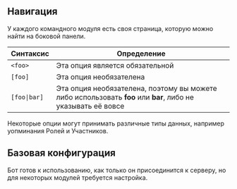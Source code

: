 ## Навигация

У каждого командного модуля есть своя страница, которую можно найти на боковой панели.

Синтаксис         | Определение                                                                                        
 ---------------- | -----------------------------------------------------------------------------------------------------------------
`<foo>`           | Эта опция является обязательной                                                                        
`[foo]`           | Эта опция необязателена                                                                         
`[foo\|bar]`      | Эта опция необязателена, поэтому вы можете либо использовать **foo** или **bar**, либо не указывать её вовсе    

Некоторые опции могут принимать различные типы данных, например уопминания Ролей и Участников.

## Базовая конфигурация

Бот готов к использованию, как только он присоединится к серверу, но для некоторых модулей требуется настройка.
